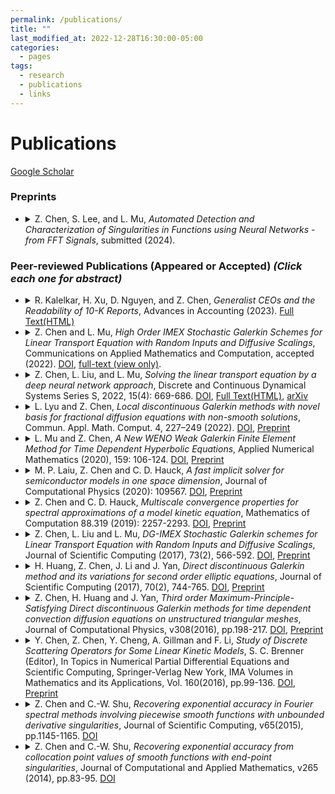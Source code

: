 ```yaml
---
permalink: /publications/
title: ""
last_modified_at: 2022-12-28T16:30:00-05:00
categories:
  - pages
tags:
  - research
  - publications
  - links
---
```


# Publications 
[Google Scholar](https://scholar.google.com/citations?user=Steh0SsAAAAJ&hl=en)

### Preprints
* <details> <summary>Z. Chen, S. Lee, and L. Mu, <em>Automated Detection and Characterization of Singularities in Functions using Neural Networks - from FFT Signals</em>, submitted (2024). </summary>
  &nbsp;&nbsp;&nbsp;<em>Abstract</em>: To be added. </details>

### Peer-reviewed Publications (Appeared or Accepted) _(Click each one for abstract)_
* <details> <summary>R. Kalelkar, H. Xu, D. Nguyen, and Z. Chen, <em>Generalist CEOs and the Readability of 10-K Reports</em>, Advances in Accounting (2023). <a href="https://www.sciencedirect.com/science/article/pii/S0882611023000391?casa_token=eRs2I3aoetgAAAAA:hTYRY1vXmbDdaM-WgXtb_RGE67_gKgbzvfIfc5CCnCSAxg9jwSSb6KZ6MzxfNBVoVg8b3ggdIb8">Full Text(HTML)</a></summary>
  &nbsp;&nbsp;&nbsp;<em>Abstract</em>: In this paper, we investigate the association between the general managerial ability of CEOs and the readability of 10-K reports. We find that the readability of 10-K reports is lower for firms managed by CEOs with general managerial ability. Our result is robust to change analysis, alternate readability measures, various fixed effects, instrumental variables, and the propensity score approach. Our additional analysis reveals that general managerial ability is negatively associated with the readability of management discussion and analysis (MD&A). Moreover, the disclosure tone of the 10-K and MD&A is conservative when the firms are managed by generalist CEOs. Our findings also reveal that CEO tenure moderates the positive association between the general ability index and the Gunning Fog index of 10-K reports. Finally, we find that overinvestment and misstatement strengthen the association between the general ability index and the readability of 10-K reports, thus supporting the obfuscation hypothesis. We thus conclude that firms incur costs in the form of lower disclosure quality when they opt for a generalist CEO. </details>

* <details> <summary> Z. Chen and L. Mu, <em>High Order IMEX Stochastic Galerkin Schemes for Linear Transport Equation with Random Inputs and Diffusive Scalings</em>, Communications on Applied Mathematics and Computation, accepted (2022). <a href="https://doi.org/10.1007/s42967-023-00249-x">DOI</a>, <a href="https://rdcu.be/ddPDr">full-text (view only)</a>.</summary>
  &nbsp;&nbsp;&nbsp;<em>Abstract</em>: In this paper, we consider the high order method for solving the linear transport equations under diffusive scaling and with random inputs. To tackle the randomness in the problem, the stochastic Galerkin method of the generalized polynomial chaos approach has been employed. Besides, the high order implicit-explicit scheme under the micro-macro decomposition framework and the discontinuous Galerkin method have been employed. We provide several numerical experiments to validate the accuracy and the stochastic asymptotic-preserving property.</details>

* <details> <summary> Z. Chen, L. Liu, and L. Mu, <em>Solving the linear transport equation by a deep neural network approach</em>, Discrete and Continuous Dynamical Systems Series S, 2022, 15(4): 669-686.  <a href="https://doi.org/10.3934/dcdss.2021070">DOI</a>, <a href="https://www.aimsciences.org/article/doi/10.3934/dcdss.2021070?viewType=html">Full Text(HTML)</a>, <a href="https://arxiv.org/pdf/2102.09157.pdf">arXiv</a></summary>
  &nbsp;&nbsp;&nbsp;<em>Abstract</em>: In this paper, we study the linear transport model by adopting the deep learning method, in particular the deep neural network (DNN) approach. While the interest in using DNN to study partial differential equations is arising, here we adapt it to study kinetic models, in particular the linear transport model. Moreover, theoretical analysis of the convergence of neural networks and its approximated solution towards the analytic solution is shown. We demonstrate the accuracy and effectiveness of the proposed DNN method in numerical experiments.</details>

* <details> <summary> L. Lyu and Z. Chen, <em>Local discontinuous Galerkin methods with novel basis for fractional diffusion equations with non-smooth solutions</em>, Commun. Appl. Math. Comput. 4, 227–249 (2022).  <a href="https://doi.org/10.1007/s42967-020-00104-3">DOI</a>, <a href="publications/LDG_FDE_Springer_repo.pdf">Preprint</a></summary>
  &nbsp;&nbsp;&nbsp;<em>Abstract</em>: In this paper, we develop novel local discontinuous Galerkin (LDG) methods for fractional diffusion equations with non-smooth solutions. We consider such problems, for which the solutions are not smooth at the boundary, and therefore the traditional LDG methods with piecewise polynomial solutions suffer accuracy degeneracy. The novel LDG methods utilize a solution information-enriched basis, simulate the problem on a paired special mesh, and achieve optimal order of accuracy. We analyze the $L^2$ stability and optimal error estimate in the $L^2$-norm. Finally, numerical examples are presented to validate the theoretical conclusions. </details>

* <details> <summary> L. Mu and Z. Chen, <em>A New WENO Weak Galerkin Finite Element Method for Time Dependent Hyperbolic Equations</em>, Applied Numerical Mathematics (2020), 159: 106-124.  <a href="https://doi.org/10.1016/j.apnum.2020.09.002">DOI</a>, <a href="publications/WG-Hyperbolic_repo.pdf">Preprint</a></summary>
  &nbsp;&nbsp;&nbsp;<em>Abstract</em>: In this paper, we develop a new WENO weak Galerkin finite element scheme for solving the time dependent hyperbolic equations. The upwind-type stabilizer is imposed to enforce the flux direction in the scheme. For the linear convection equations, we analyze the $L^2$-stability and error estimate for the $L^2$-norm. We also investigate a simple limiter using weighted essentially non-oscillatory (WENO) methodology for obtaining a robust procedure to achieve high order accuracy and capture the sharp, non-oscillatory shock transitions. The approach applies to linear convection equations and Burgers equations. Finally, numerical examples are presented to validate the theoretical conclusions. </details>

* <details> <summary> M. P. Laiu, Z. Chen and C. D. Hauck, <em>A fast implicit solver for semiconductor models in one space dimension</em>, Journal of Computational Physics (2020): 109567.  <a href="https://doi.org/10.1016/j.jcp.2020.109567">DOI</a>, <a href="https://www.researchgate.net/profile/Zheng_Chen30/publication/333717079_A_fast_implicit_solver_for_semiconductor_models_in_one_space_dimension/links/5de585df299bf10bc33a6765/A-fast-implicit-solver-for-semiconductor-models-in-one-space-dimension.pdf">Preprint</a></summary>
  &nbsp;&nbsp;&nbsp;<em>Abstract</em>: Several different approaches are proposed for solving fully implicit discretizations of a simplified Boltzmann-Poisson system with a linear relaxation-type collision kernel. This system models the evolution of free electrons in semiconductor devices under a low-density assumption. At each implicit time step, the discretized system is formulated as a fixed-point problem, which can then be solved with a variety of methods. A key algorithmic component in all the approaches considered here is a recently developed sweeping algorithm for Vlasov-Poisson systems. A synthetic acceleration scheme has been implemented to accelerate the convergence of iterative solvers by using the solution to a drift-diffusion equation as a preconditioner. The performance of four iterative solvers and their accelerated variants has been compared on problems modeling semiconductor devices with various electron mean-free-path. </details>

* <details> <summary> Z. Chen and C. D. Hauck, <em>Multiscale convergence properties for spectral approximations of a model kinetic equation</em>, Mathematics of Computation 88.319 (2019): 2257-2293. <a href="https://doi.org/10.1090/mcom/3399">DOI</a>, <a href="https://www.ki-net.umd.edu/pubs/files/paper_iso_clean.pdf">Preprint</a></summary>
  &nbsp;&nbsp;&nbsp;<em>Abstract</em>: In this work, we prove rigorous convergence properties for a semi-discrete, moment-based approximation of a model kinetic equation in one dimension. This approximation is equivalent to a standard spectral method in the velocity variable of the kinetic distribution and, as such, is accompanied by standard algebraic estimates of the form $N^{−q}$, where $N$ is the number of modes and $q > 0$ depends on the regularity of the solution. However, in the multiscale setting, the error estimate can be expressed in terms of the scaling parameter $\epsilon$, which measures the ratio of the mean-free-path to the characteristic domain length. We show that, for isotropic initial conditions, the error in the spectral approximation is $\mathcal{O}(\epsilon^{N+1})$. More surprisingly, the coefficients of the expansion satisfy super convergence properties. In particular, the error of the lth coefficient of the expansion scales like $\mathcal{O}(\epsilon^{2N})$ when $l = 0$ and $\mathcal{O}(\epsilon^{2N+2-l})$ for all $1 \leq l \leq N$. This result is significant, because the low-order coefficients correspond to physically relevant quantities of the underlying system. All the above estimates involve constants depending on $N$, the time $t$, and the initial condition. We investigate specifically the dependence on $N$, in order to assess whether increasing $N$ actually yields an additional factor of $\epsilon$ in the error. Numerical tests will also be presented to support the theoretical results. </details>

* <details> <summary> Z. Chen, L. Liu and L. Mu, <em>DG-IMEX Stochastic Galerkin schemes for Linear Transport Equation with Random Inputs and Diffusive Scalings</em>, Journal of Scientific Computing (2017), 73(2), 566-592.  <a href="https://doi.org/10.1007/s10915-017-0439-2">DOI</a>, <a href="https://www.osti.gov/pages/servlets/purl/1356966">Preprint</a> </summary>
  &nbsp;&nbsp;&nbsp;<em>Abstract</em>: In this paper, we consider the linear transport equation under diffusive scaling and with random inputs. The method is based on the generalized polynomial chaos approach in the stochastic Galerkin framework. Several theoretical aspects will be addressed. A uniform numerical stability with respect to the Knudsen number $\epsilon$, and a uniform in ε error estimate is given. For temporal and spatial discretizations, we apply the implicit–explicit scheme under the micro–macro decomposition framework and the discontinuous Galerkin method, as proposed in Jang et al. (<em>SIAM J Numer Anal 52:2048–2072, 2014</em>) for the deterministic problem. We provide rigorous proof of the stochastic asymptotic-preserving (sAP) property. Extensive numerical experiments that validate the accuracy and sAP of the method are conducted. </details>

* <details> <summary> H. Huang, Z. Chen, J. Li and J. Yan, <em>Direct discontinuous Galerkin method and its variations for second order elliptic equations</em>, Journal of Scientific Computing (2017), 70(2), 744-765. <a href="https://doi.org/10.1007/s10915-016-0264-z">DOI</a>, <a href="https://faculty.sites.iastate.edu/jyan/files/inline-files/yan-elliptic.pdf">Preprint</a></summary>
  &nbsp;&nbsp;&nbsp;<em>Abstract</em>: In this paper, we study the direct discontinuous Galerkin method and its variations for 2nd order elliptic problems. A priori error estimate under the energy norm is established for all four methods. Optimal error estimate under $L^2$ norm is obtained for DDG method with interface correction and symmetric DDG method. A series of numerical examples are carried out to illustrate the accuracy and capability of the schemes. Numerically we obtain optimal $(k + 1)$-th order convergence for DDG method with interface correction and symmetric DDG method on nonuniform and unstructured triangular meshes. An interface problem with discontinuous diffusion coefficients is investigated and optimal $(k + 1)$-th order accuracy is obtained. Peak solutions with sharp transitions are captured well. Highly oscillatory wave solutions of the Helmholtz equation are well resolved. </details>

* <details> <summary> Z. Chen, H. Huang and J. Yan, <em>Third order Maximum-Principle-Satisfying Direct discontinuous Galerkin methods for time dependent convection diffusion equations on unstructured triangular meshes</em>, Journal of Computational Physics, v308(2016), pp.198-217.  <a href="https://doi.org/10.1016/j.jcp.2015.12.039">DOI</a>, <a href="https://faculty.sites.iastate.edu/jyan/files/inline-files/yan-MPStriMesh.pdf">Preprint</a></summary>
  &nbsp;&nbsp;&nbsp;<em>Abstract</em>: We develop 3rd order maximum-principle-satisfying direct discontinuous Galerkin methods for convection-diffusion equations on unstructured triangular meshes. We carefully calculate the normal derivative numerical flux across element edges and prove that, with the proper choice of parameter pair $(\beta_0,\beta_1)$ in the numerical flux formula, the quadratic polynomial solution satisfies the strict maximum principle. The polynomial solution is bounded within the given range and third order accuracy is maintained. There is no geometric restriction on the meshes and obtuse triangles are allowed in the partition. A sequence of numerical examples is carried out to demonstrate the accuracy and capability of the maximum-principle-satisfying limiter. </details>

* <details> <summary> Y. Chen, Z. Chen, Y. Cheng, A. Gillman and F. Li, <em>Study of Discrete Scattering Operators for Some Linear Kinetic Models</em>, S. C. Brenner (Editor), In Topics in Numerical Partial Differential Equations and Scientific Computing, Springer-Verlag New York, IMA Volumes in Mathematics and its Applications, Vol. 160(2016), pp.99-136.  <a href="https://doi.org/10.1007/978-1-4939-6399-7_5">DOI</a>, <a href="https://web.archive.org/web/20160806033359id_/http://homepages.rpi.edu:80/~lif/papers/paper_wham.pdf">Preprint</a></summary>
  &nbsp;&nbsp;&nbsp;<em>Abstract</em>: In this paper, we consider spatially homogeneous linear kinetic models arising from semiconductor device simulations and investigate how various deterministic numerical methods approximate their scattering operators. In particular, methods including first and second order discontinuous Galerkin methods, a first order collocation method, a Fourier-collocation spectral method, and a Nyström method are examined when they are applied to one-dimensional models with singular or continuous scattering kernels. Mathematical properties are discussed for the corresponding discrete scattering operators. We also present numerical experiments to demonstrate the performance of these methods. Understanding how the scattering operators are approximated can provide insights into designing efficient algorithms for simulating kinetic models and for the implicit discretizations of the problems in the presence of multiple scales. </details>

* <details> <summary> Z. Chen and C.-W. Shu, <em>Recovering exponential accuracy in Fourier spectral methods involving piecewise smooth functions with unbounded derivative singularities</em>, Journal of Scientific Computing, v65(2015), pp.1145-1165.  <a href="https://doi.org/10.1007/s10915-015-0011-x">DOI</a></summary>
  &nbsp;&nbsp;&nbsp;<em>Abstract</em>: Fourier spectral methods achieve exponential accuracy both on the approximation level and for solving partial differential equations, if the solution is analytic. If the solution is discontinuous but piecewise analytic up to the discontinuities, Fourier spectral methods produce poor pointwise accuracy, but still maintain exponential accuracy after post-processing (<em>Gottlieb and Shu in SIAM Rev 30:644–668, 1997</em>). In Chen and Shu (<em>J Comput Appl Math 265:83–95, 2014</em>), an extended technique is provided to recover exponential accuracy for functions which have end-point singularities, from the knowledge of point values on standard collocation points. In this paper, we develop a technique to recover exponential accuracy from the first N Fourier coefficients of functions which are analytic in the open interval but have unbounded derivative singularities at endpoints. With this post-processing method, we are able to obtain exponential accuracy of spectral methods applied to linear transport equations involving such functions. </details>

* <details> <summary> Z. Chen and C.-W. Shu, <em>Recovering exponential accuracy from collocation point values of smooth functions with end-point singularities</em>, Journal of Computational and Applied Mathematics, v265 (2014), pp.83-95.  <a href="https://doi.org/10.1016/j.cam.2013.09.029">DOI</a></summary>
  &nbsp;&nbsp;&nbsp;<em>Abstract</em>: Gibbs phenomenon is the particular manner how a global spectral approximation of a piecewise analytic function behaves at the jump discontinuity. The truncated spectral series has large oscillations near the jump, and the overshoot does not decay as the number of terms in the truncated series increases. There is therefore no convergence in the maximum norm, and convergence in smooth regions away from the discontinuity is also slow. In <em>Gottlieb and Shu (1995)</em>, a methodology is proposed to completely overcome this difficulty in the context of spectral collocation methods, resulting in the recovery of exponential accuracy from collocation point values of a piecewise analytic function. In this paper, we extend this methodology to handle spectral collocation methods for functions which are analytic in the open interval but have singularities at end-points. With this extension, we are able to obtain exponential accuracy from collocation point values of such functions. Similar to <em>Gottlieb and Shu (1995</em>), the proof is constructive and uses the Gegenbauer polynomials $C_n^\lambda(x)$. The result implies that the Gibbs phenomenon can be overcome for smooth functions with endpoint singularities. </details>



